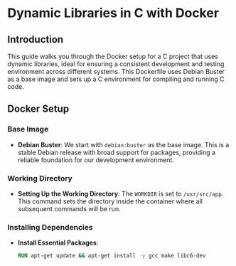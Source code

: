 # Dynamic Libraries in C with Docker

## Introduction
This guide walks you through the Docker setup for a C project that uses dynamic libraries, ideal for ensuring a consistent development and testing environment across different systems. This Dockerfile uses Debian Buster as a base image and sets up a C environment for compiling and running C code.

## Docker Setup

### Base Image
- **Debian Buster**: We start with `debian:buster` as the base image. This is a stable Debian release with broad support for packages, providing a reliable foundation for our development environment.

### Working Directory
- **Setting Up the Working Directory**: The `WORKDIR` is set to `/usr/src/app`. This command sets the directory inside the container where all subsequent commands will be run.

### Installing Dependencies
- **Install Essential Packages**:
  ```dockerfile
  RUN apt-get update && apt-get install -y gcc make libc6-dev
